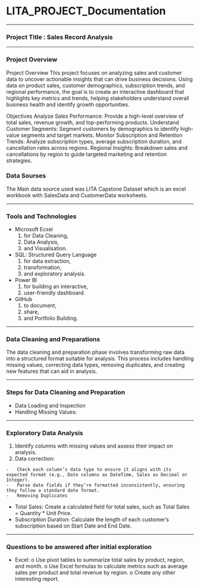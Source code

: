 # LITA_PROJECT_Documentation
---
### Project Title : Sales Record Analysis
---
### Project Overview
Project Overview
This project focuses on analyzing sales and customer data to uncover actionable insights that can drive business decisions. Using data on product sales, customer demographics, subscription trends, and regional performance, the goal is to create an interactive dashboard that highlights key metrics and trends, helping stakeholders understand overall business health and identify growth opportunities.

Objectives
Analyze Sales Performance: Provide a high-level overview of total sales, revenue growth, and top-performing products.
Understand Customer Segments: Segment customers by demographics to identify high-value segments and target markets.
Monitor Subscription and Retention Trends: Analyze subscription types, average subscription duration, and cancellation rates across regions.
Regional Insights: Breakdown sales and cancellations by region to guide targeted marketing and retention strategies.

### Data Sourses
The Main data source used was LITA Capstone Dataset which is an excel workbook with SalesData and CustomerData worksheets.

---
### Tools and Technologies
- Microsoft Ecxel
   1. for Data Cleaning,
   2. Data Analysis,
   3. and Visualisation.
- SQL: Structured Query Language
   1. for data extraction,
   2. transformation,
   3. and exploratory analysis.
- Power BI
   1. for building an interactive,
   2. user-friendly dashboard.
- GitHub
  1. to document,
  2. share,
  3. and Portfolio Building.
 
---
### Data Cleaning and Preparations
The data cleaning and preparation phase involves transforming raw data into a structured format suitable for analysis. This process includes handling missing values, correcting data types, removing duplicates, and creating new features that can aid in analysis.

---
### Steps for Data Cleaning and Preparation
- Data Loading and Inspection
- Handling Missing Values:
  
---
### Exploratory Data Analysis

  1.  Identify columns with missing values and assess their impact on analysis.
  2.  Data correction:

    -   Check each column’s data type to ensure it aligns with its expected format (e.g., Date columns as DateTime, Sales as Decimal or Integer).
    -   Parse date fields if they’re formatted inconsistently, ensuring they follow a standard date format.
    -   Removing Duplicates

- Total Sales: Create a calculated field for total sales, such as Total Sales = Quantity * Unit Price.
- Subscription Duration: Calculate the length of each customer’s subscription based on Start Date and End Date.
---
  ### Questions to be answered after initial exploration
 - Excel:
   o Use pivot tables to summarize total sales by product, region, and month.
   o Use Excel formulas to calculate metrics such as average sales per product and 
     total revenue by region.
   o Create any other interesting report.
   
